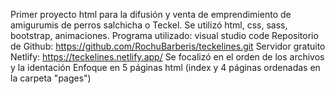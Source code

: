 Primer proyecto html para la difusión y venta de emprendimiento de amigurumis de perros salchicha o Teckel.
Se utilizó html, css, sass, bootstrap, animaciones.
Programa utilizado: visual studio code
Repositorio de Github: https://github.com/RochuBarberis/teckelines.git
Servidor gratuito Netlify: https://teckelines.netlify.app/
Se focalizó en el orden de los archivos y la identación
Enfoque en 5 páginas html (index y 4 páginas ordenadas en la carpeta "pages")

